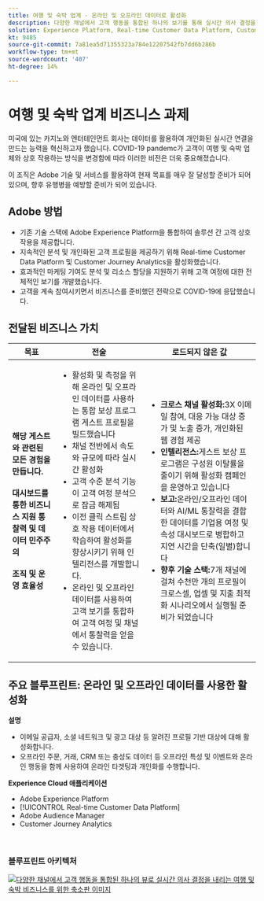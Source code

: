 ```yaml
---
title: 여행 및 숙박 업계 - 온라인 및 오프라인 데이터로 활성화
description: 다양한 채널에서 고객 행동을 통합된 하나의 보기를 통해 실시간 의사 결정을 내릴 수 있습니다.
solution: Experience Platform, Real-time Customer Data Platform, Customer Journey Analytics, Analytics, Audience Manager, Experience Manager, Target
kt: 9485
source-git-commit: 7a81ea5d71355323a784e12207542fb7dd6b286b
workflow-type: tm+mt
source-wordcount: '407'
ht-degree: 14%

---
```



# 여행 및 숙박 업계 비즈니스 과제

미국에 있는 카지노와 엔터테인먼트 회사는 데이터를 활용하여 개인화된 실시간 연결을 만드는 능력을 혁신하고자 했습니다.  COVID-19 pandemc가 고객이 여행 및 숙박 업체와 상호 작용하는 방식을 변경함에 따라 이러한 비전은 더욱 중요해졌습니다.

이 조직은 Adobe 기술 및 서비스를 활용하여 현재 목표를 매우 잘 달성할 준비가 되어 있으며, 향후 유행병을 예방할 준비가 되어 있습니다.

## Adobe 방법

* 기존 기술 스택에 Adobe Experience Platform을 통합하여 솔루션 간 고객 상호 작용을 제공합니다.
* 지속적인 분석 및 개인화된 고객 프로필을 제공하기 위해 Real-time Customer Data Platform 및 Customer Journey Analytics을 활성화했습니다.
* 효과적인 마케팅 기여도 분석 및 리소스 할당을 지원하기 위해 고객 여정에 대한 전체적인 보기를 개발했습니다.
* 고객을 계속 참여시키면서 비즈니스를 준비했던 전략으로 COVID-19에 응답했습니다.

## 전달된 비즈니스 가치

| 목표 | 전술 | 로드되지 않은 값 |
|---|---|---|
| **해당 게스트와 관련된 모든 경험을 만듭니다.**<br></br>**대시보드를 통한 비즈니스 지원 통찰력 및 데이터 민주주의&#x200B;**<br></br>**조직 및 운영 효율성**</ul> | <ul><li>활성화 및 측정을 위해 온라인 및 오프라인 데이터를 사용하는 통합 보상 프로그램 게스트 프로필을 빌드했습니다</li><li>채널 전반에서 속도와 규모에 따라 실시간 활성화</li><li>고객 수준 분석 기능이 고객 여정 분석으로 잠금 해제됨</li><li>이전 클릭 스트림 상호 작용 데이터에서 학습하여 활성화를 향상시키기 위해 인텔리전스를 개발합니다.</li><li>온라인 및 오프라인 데이터를 사용하여 고객 보기를 통합하여 고객 여정 및 채널에서 통찰력을 얻을 수 있습니다.</li></ul> | <ul><li><strong> 크로스 채널 활성화:</strong>3X 이메일 참여, 대응 가능 대상 증가 및 노출 증가, 개인화된 웹 경험 제공 </li><li><strong>인텔리전스:</strong>게스트 보상 프로그램은 구성원 이탈률을 줄이기 위해 활성화 캠페인을 운영하고 있습니다</li><li><strong>보고:</strong>온라인/오프라인 데이터와 AI/ML 통찰력을 결합한 데이터를 기업용 여정 및 속성 대시보드로 병합하고 지연 시간을 단축(일별)합니다</li><li><strong>향후 기술 스택:</strong>7개 채널에 걸쳐 수천만 개의 프로필이 크로스셀, 업셀 및 지출 최적화 시나리오에서 실행될 준비가 되었습니다</li></ul> |

## 주요 블루프린트: 온라인 및 오프라인 데이터를 사용한 활성화

<strong>설명</strong>
<ul><li>이메일 공급자, 소셜 네트워크 및 광고 대상 등 알려진 프로필 기반 대상에 대해 활성화합니다.</li><li>오프라인 주문, 거래, CRM 또는 충성도 데이터 등 오프라인 특성 및 이벤트와 온라인 행동을 함께 사용하여 온라인 타겟팅과 개인화를 수행합니다.</li></li></ul>

<strong>Experience Cloud 애플리케이션</strong>
<ul><li>Adobe Experience Platform     </li><li>[!UICONTROL Real-time Customer Data Platform]</li><li>Adobe Audience Manager</li><li>Customer Journey Analytics</li></ul> 
<br>

### 블루프린트 아키텍처

<a href="https://experienceleague.adobe.com/docs/blueprints-learn/architecture/audience-activation/platform-and-applications.html?lang=ko"><img alt="다양한 채널에서 고객 행동을 통합된 하나의 뷰로 실시간 의사 결정을 내리는 여행 및 숙박 비즈니스를 위한 축소판 이미지" src="https://experienceleague.adobe.com/docs/blueprints-learn/assets/online_offline_activation.svg"/></a>




